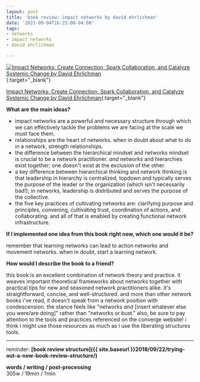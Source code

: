```yaml
---
layout: post
title: 'book review: impact networks by david ehrlichman'
date: '2021-09-04T16:25:00-04:00'
tags:
- networks
- impact networks
- david ehrlichman

--- 
```



[![Impact Networks: Create Connection, Spark Collaboration, and Catalyze Systemic Change by David Ehrlichman](https://i.gr-assets.com/images/S/compressed.photo.goodreads.com/books/1616495212l/56753443.jpg)](https://www.goodreads.com/book/show/56753443-impact-networks){:target="_blank"}

[Impact Networks: Create Connection, Spark Collaboration, and Catalyze Systemic Change by David Ehrlichman](https://www.goodreads.com/book/show/56753443-impact-networks){:target="_blank"}

<b>What are the main ideas?</b> 

* impact networks are a powerful and necessary structure through which we can effectively tackle the problems we are facing at the scale we must face them. 
* relationships are the heart of networks. when in doubt about what to do in a network, strength relationships. 
* the difference between the hierarchical mindset and networks mindset is crucial to be a network practitioner. *and* networks and hierarchies exist together; one doesn't exist at the exclusion of the other. 
* a key difference between hierarchical thinking and network thinking is that leadership in hierarchy is centralized, topdown and typically serves the purpose of the leader or the organization (which isn't necessarily bad!); in networks, leadership is distributed and serves the purpose of the collective. 
* the five key practices of cultivating networks are: clarifying purpose and principles, convening, cultivating trust, coordination of actions, and collaborating. and all of that is enabled by creating functional network infrastructure. 





<b>If I implemented one idea from this book right now, which one would it be?</b>

remember that learning networks can lead to action networks and movement networks. when in doubt, start a learning network. 




<b>How would I describe the book to a friend?</b>

this book is an excellent combination of network theory and practice. it weaves important theoretical frameworks about networks together with practical tips for new and seasoned network practitioners alike. it's straightforward, concise, and well-structured. and more than other network books i've read, it doesn't speak from a network position with condescension. the stance feels like "networks *and* [insert whatever else you were/are doing]" rather than "networks or bust." also, be sure to pay attention to the tools and practices referenced on the converge website! i think i might use those resources as much as i use the liberating structures tools. 






---

reminder: **[book review structure]({{ site.baseurl }}2018/09/22/trying-out-a-new-book-review-structure/)**


<!-- &#042; = asterisk -->
<!-- &#039; = single quote '-->

**words / writing / post-processing**  
305w / 19min / ?min